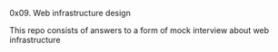 0x09. Web infrastructure design

This repo consists of answers to a form of mock interview about web infrastructure
